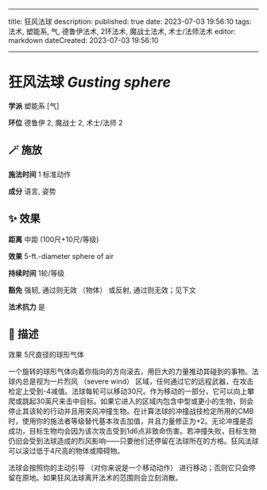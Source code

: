 
---
title: 狂风法球
description: 
published: true
date: 2023-07-03 19:56:10
tags: 法术, 塑能系, 气, 德鲁伊法术, 2环法术, 魔战士法术, 术士/法师法术
editor: markdown
dateCreated: 2023-07-03 19:56:10

---

# **狂风法球** *Gusting sphere*

**学派** 塑能系 \[气\] 

**环位** 德鲁伊 2, 魔战士 2, 术士/法师 2

## 🪄 施放

**施法时间** 1 标准动作

**成分** 语言, 姿势

## ✨ 效果  

**距离** 中距 (100尺+10尺/等级) 

**效果** 5-ft.-diameter sphere of air 

**持续时间** 1轮/等级 

**豁免** 强韧, 通过则无效 （物体） 或反射, 通过则无效；见下文

**法术抗力** 是

## 📖 描述

效果              5尺直径的球形气体

一个旋转的球形气体向着你指向的方向滚去，用巨大的力量推动其碰到的事物。法球内总是视为一片烈风 （severe wind） 区域，任何通过它的远程武器，在攻击检定上受到-4减值。法球每轮可以移动30尺。作为移动的一部分，它可以向上攀爬或跳起30英尺来击中目标。如果它进入的区域内包含中型或更小的生物，则会停止其该轮的行动并且用突风冲撞生物。在计算法球的冲撞战技检定所用的CMB时，使用你的施法者等级替代基本攻击加值，并且力量修正为+2。无论冲撞是否成功，目标生物均会因为该次攻击受到1d6点非致命伤害。若冲撞失败，目标生物仍旧会受到法球造成的烈风影响——只要他们还停留在法球所在的方格。狂风法球可以滚过低于4尺高的物体或障碍物。

法球会按照你的主动引导 （对你来说是一个移动动作） 进行移动；否则它只会停留在原地。如果狂风法球离开法术的范围则会立刻消散。
    